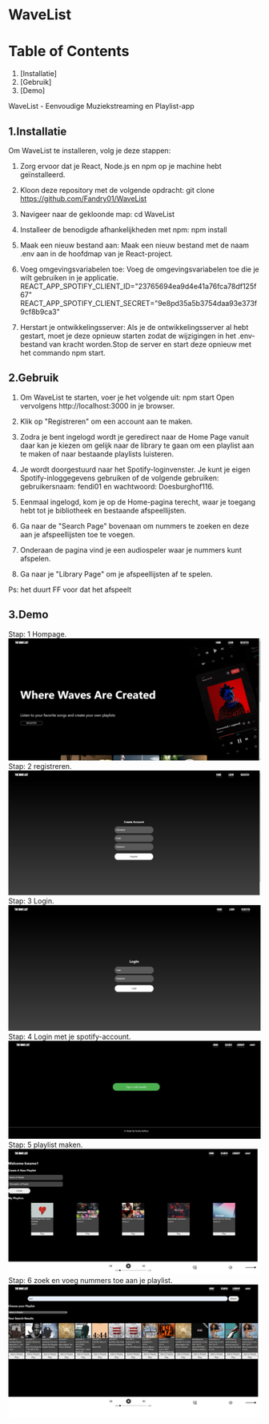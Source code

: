 WaveList
=======


Table of Contents
=================

1.  [Installatie]
2.  [Gebruik]
3.  [Demo]






WaveList - Eenvoudige Muziekstreaming en Playlist-app

1.Installatie
-----------

Om WaveList te installeren, volg je deze stappen:
1. Zorg ervoor dat je React, Node.js en npm op je machine hebt geïnstalleerd.

2. Kloon deze repository met de volgende opdracht:
git clone https://github.com/Fandry01/WaveList

3. Navigeer naar de gekloonde map: cd WaveList

4. Installeer de benodigde afhankelijkheden met npm: npm install
5. Maak een nieuw bestand aan: Maak een nieuw bestand met de naam .env aan in de hoofdmap van je React-project.

6. Voeg omgevingsvariabelen toe: Voeg de omgevingsvariabelen toe die je wilt gebruiken in je applicatie.
REACT_APP_SPOTIFY_CLIENT_ID="23765694ea9d4e41a76fca78df125f67"
REACT_APP_SPOTIFY_CLIENT_SECRET="9e8pd35a5b3754daa93e373f9cf8b9ca3"
7. Herstart je ontwikkelingsserver: Als je de ontwikkelingsserver al hebt gestart, moet je deze opnieuw starten zodat de wijzigingen
in het .env-bestand van kracht worden.Stop de server en start deze opnieuw met het commando npm start.

2.Gebruik
-------
1. Om WaveList te starten, voer je het volgende uit: npm start 
Open vervolgens http://localhost:3000 in je browser.
2. Klik op "Registreren" om een account aan te maken.

3.  Zodra je bent ingelogd wordt je geredirect naar de Home Page vanuit daar kan je kiezen om gelijk naar de library te gaan om een playlist
aan te maken of naar bestaande playlists luisteren.

4. Je wordt doorgestuurd naar het Spotify-loginvenster. 
Je kunt je eigen Spotify-inloggegevens gebruiken of de volgende gebruiken: gebruikersnaam: fendi01 en wachtwoord: Doesburghof116.

5. Eenmaal ingelogd, kom je op de Home-pagina terecht, waar je toegang hebt tot je bibliotheek en bestaande afspeellijsten.

6. Ga naar de "Search Page" bovenaan om nummers te zoeken en deze aan je afspeellijsten toe te voegen.
7. Onderaan de pagina vind je een audiospeler waar je nummers kunt afspelen.
8. Ga naar je "Library Page" om je afspeellijsten af te spelen.


Ps: het duurt FF voor dat het afspeelt 




3.Demo
----
Stap: 1 Hompage.
![HomePageDemo](src/Assets/img/HomePageDemo.jpg)
Stap: 2 registreren.
![RegisterPageDemo](src/Assets/img/RegisterPageDemo.jpg)
Stap: 3 Login.
![LoginPageDemo](src/Assets/img/LoginPageDemo.jpg)
Stap: 4 Login met je spotify-account.
![SpotifyLoginPage](src/Assets/img/SpotifyLoginPage.jpg)
Stap: 5 playlist maken.
![LibraryPageDemo](src/Assets/img/LibraryPageDemo.jpg)
Stap: 6 zoek en voeg nummers toe aan je playlist.
![SearchPageDemo](src/Assets/img/SearchPageDemo.jpg)



